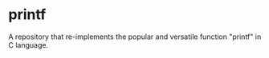 # printf
A repository that re-implements the popular and versatile function "printf" in C language.
